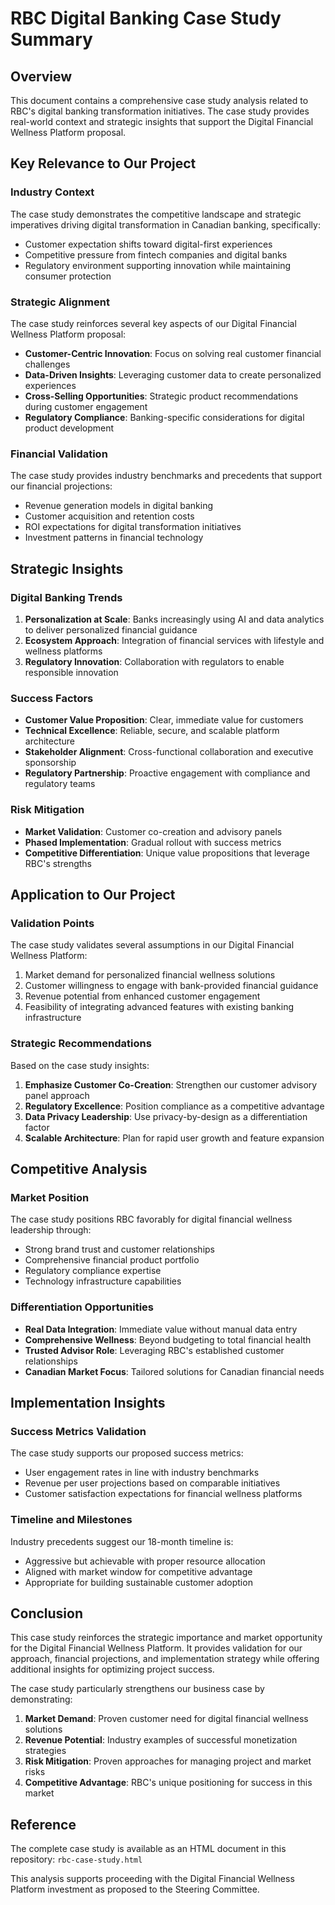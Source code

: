 # RBC Digital Banking Case Study Summary

## Overview
This document contains a comprehensive case study analysis related to RBC's digital banking transformation initiatives. The case study provides real-world context and strategic insights that support the Digital Financial Wellness Platform proposal.

## Key Relevance to Our Project

### Industry Context
The case study demonstrates the competitive landscape and strategic imperatives driving digital transformation in Canadian banking, specifically:
- Customer expectation shifts toward digital-first experiences
- Competitive pressure from fintech companies and digital banks
- Regulatory environment supporting innovation while maintaining consumer protection

### Strategic Alignment
The case study reinforces several key aspects of our Digital Financial Wellness Platform proposal:
- **Customer-Centric Innovation**: Focus on solving real customer financial challenges
- **Data-Driven Insights**: Leveraging customer data to create personalized experiences
- **Cross-Selling Opportunities**: Strategic product recommendations during customer engagement
- **Regulatory Compliance**: Banking-specific considerations for digital product development

### Financial Validation
The case study provides industry benchmarks and precedents that support our financial projections:
- Revenue generation models in digital banking
- Customer acquisition and retention costs
- ROI expectations for digital transformation initiatives
- Investment patterns in financial technology

## Strategic Insights

### Digital Banking Trends
1. **Personalization at Scale**: Banks increasingly using AI and data analytics to deliver personalized financial guidance
2. **Ecosystem Approach**: Integration of financial services with lifestyle and wellness platforms
3. **Regulatory Innovation**: Collaboration with regulators to enable responsible innovation

### Success Factors
- **Customer Value Proposition**: Clear, immediate value for customers
- **Technical Excellence**: Reliable, secure, and scalable platform architecture
- **Stakeholder Alignment**: Cross-functional collaboration and executive sponsorship
- **Regulatory Partnership**: Proactive engagement with compliance and regulatory teams

### Risk Mitigation
- **Market Validation**: Customer co-creation and advisory panels
- **Phased Implementation**: Gradual rollout with success metrics
- **Competitive Differentiation**: Unique value propositions that leverage RBC's strengths

## Application to Our Project

### Validation Points
The case study validates several assumptions in our Digital Financial Wellness Platform:
1. Market demand for personalized financial wellness solutions
2. Customer willingness to engage with bank-provided financial guidance
3. Revenue potential from enhanced customer engagement
4. Feasibility of integrating advanced features with existing banking infrastructure

### Strategic Recommendations
Based on the case study insights:
1. **Emphasize Customer Co-Creation**: Strengthen our customer advisory panel approach
2. **Regulatory Excellence**: Position compliance as a competitive advantage
3. **Data Privacy Leadership**: Use privacy-by-design as a differentiation factor
4. **Scalable Architecture**: Plan for rapid user growth and feature expansion

## Competitive Analysis

### Market Position
The case study positions RBC favorably for digital financial wellness leadership through:
- Strong brand trust and customer relationships
- Comprehensive financial product portfolio
- Regulatory compliance expertise
- Technology infrastructure capabilities

### Differentiation Opportunities
- **Real Data Integration**: Immediate value without manual data entry
- **Comprehensive Wellness**: Beyond budgeting to total financial health
- **Trusted Advisor Role**: Leveraging RBC's established customer relationships
- **Canadian Market Focus**: Tailored solutions for Canadian financial needs

## Implementation Insights

### Success Metrics Validation
The case study supports our proposed success metrics:
- User engagement rates in line with industry benchmarks
- Revenue per user projections based on comparable initiatives
- Customer satisfaction expectations for financial wellness platforms

### Timeline and Milestones
Industry precedents suggest our 18-month timeline is:
- Aggressive but achievable with proper resource allocation
- Aligned with market window for competitive advantage
- Appropriate for building sustainable customer adoption

## Conclusion

This case study reinforces the strategic importance and market opportunity for the Digital Financial Wellness Platform. It provides validation for our approach, financial projections, and implementation strategy while offering additional insights for optimizing project success.

The case study particularly strengthens our business case by demonstrating:
1. **Market Demand**: Proven customer need for digital financial wellness solutions
2. **Revenue Potential**: Industry examples of successful monetization strategies  
3. **Risk Mitigation**: Proven approaches for managing project and market risks
4. **Competitive Advantage**: RBC's unique positioning for success in this market

## Reference
The complete case study is available as an HTML document in this repository: `rbc-case-study.html`

This analysis supports proceeding with the Digital Financial Wellness Platform investment as proposed to the Steering Committee.